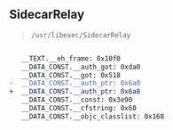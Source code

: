 ## SidecarRelay

> `/usr/libexec/SidecarRelay`

```diff

   __TEXT.__eh_frame: 0x10f0
   __DATA_CONST.__auth_got: 0xda0
   __DATA_CONST.__got: 0x518
-  __DATA_CONST.__auth_ptr: 0x6a0
+  __DATA_CONST.__auth_ptr: 0x6a8
   __DATA_CONST.__const: 0x3e90
   __DATA_CONST.__cfstring: 0x60
   __DATA_CONST.__objc_classlist: 0x168

```
